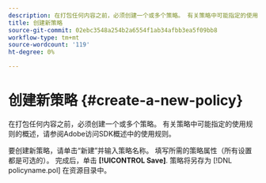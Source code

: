 ```yaml
---
description: 在打包任何内容之前，必须创建一个或多个策略。 有关策略中可能指定的使用规则的概述，请参阅Adobe访问SDK概述中的使用规则。
title: 创建新策略
source-git-commit: 02ebc3548a254b2a6554f1ab34afbb3ea5f09bb8
workflow-type: tm+mt
source-wordcount: '119'
ht-degree: 0%

---
```


# 创建新策略 {#create-a-new-policy}

在打包任何内容之前，必须创建一个或多个策略。 有关策略中可能指定的使用规则的概述，请参阅Adobe访问SDK概述中的使用规则。

要创建新策略，请单击“新建”并输入策略名称。 填写所需的策略属性（所有设置都是可选的）。 完成后，单击 **[!UICONTROL Save]**. 策略将另存为 [!DNL policyname.pol] 在资源目录中。
